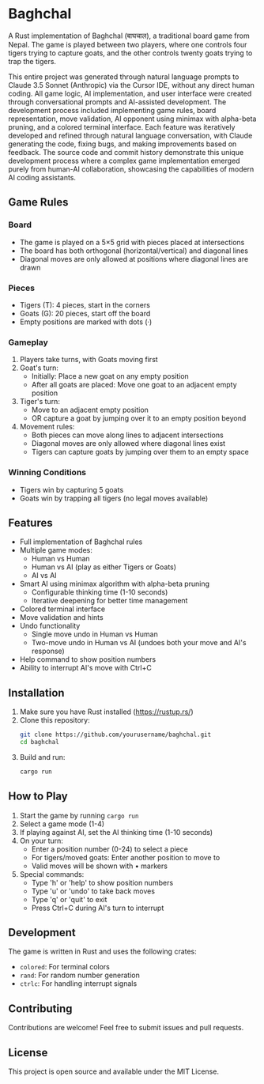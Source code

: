 # Baghchal

A Rust implementation of Baghchal (बाघचाल), a traditional board game from Nepal. The game is played between two players, where one controls four tigers trying to capture goats, and the other controls twenty goats trying to trap the tigers.

This entire project was generated through natural language prompts to Claude 3.5 Sonnet (Anthropic) via the Cursor IDE, without any direct human coding. All game logic, AI implementation, and user interface were created through conversational prompts and AI-assisted development. The development process included implementing game rules, board representation, move validation, AI opponent using minimax with alpha-beta pruning, and a colored terminal interface. Each feature was iteratively developed and refined through natural language conversation, with Claude generating the code, fixing bugs, and making improvements based on feedback. The source code and commit history demonstrate this unique development process where a complex game implementation emerged purely from human-AI collaboration, showcasing the capabilities of modern AI coding assistants.

## Game Rules

### Board
- The game is played on a 5×5 grid with pieces placed at intersections
- The board has both orthogonal (horizontal/vertical) and diagonal lines
- Diagonal moves are only allowed at positions where diagonal lines are drawn

### Pieces
- Tigers (T): 4 pieces, start in the corners
- Goats (G): 20 pieces, start off the board
- Empty positions are marked with dots (·)

### Gameplay
1. Players take turns, with Goats moving first
2. Goat's turn:
   - Initially: Place a new goat on any empty position
   - After all goats are placed: Move one goat to an adjacent empty position
3. Tiger's turn:
   - Move to an adjacent empty position
   - OR capture a goat by jumping over it to an empty position beyond
4. Movement rules:
   - Both pieces can move along lines to adjacent intersections
   - Diagonal moves are only allowed where diagonal lines exist
   - Tigers can capture goats by jumping over them to an empty space

### Winning Conditions
- Tigers win by capturing 5 goats
- Goats win by trapping all tigers (no legal moves available)

## Features

- Full implementation of Baghchal rules
- Multiple game modes:
  - Human vs Human
  - Human vs AI (play as either Tigers or Goats)
  - AI vs AI
- Smart AI using minimax algorithm with alpha-beta pruning
  - Configurable thinking time (1-10 seconds)
  - Iterative deepening for better time management
- Colored terminal interface
- Move validation and hints
- Undo functionality
  - Single move undo in Human vs Human
  - Two-move undo in Human vs AI (undoes both your move and AI's response)
- Help command to show position numbers
- Ability to interrupt AI's move with Ctrl+C

## Installation

1. Make sure you have Rust installed (https://rustup.rs/)
2. Clone this repository:
   ```bash
   git clone https://github.com/yourusername/baghchal.git
   cd baghchal
   ```
3. Build and run:
   ```bash
   cargo run
   ```

## How to Play

1. Start the game by running `cargo run`
2. Select a game mode (1-4)
3. If playing against AI, set the AI thinking time (1-10 seconds)
4. On your turn:
   - Enter a position number (0-24) to select a piece
   - For tigers/moved goats: Enter another position to move to
   - Valid moves will be shown with • markers
5. Special commands:
   - Type 'h' or 'help' to show position numbers
   - Type 'u' or 'undo' to take back moves
   - Type 'q' or 'quit' to exit
   - Press Ctrl+C during AI's turn to interrupt

## Development

The game is written in Rust and uses the following crates:
- `colored`: For terminal colors
- `rand`: For random number generation
- `ctrlc`: For handling interrupt signals

## Contributing

Contributions are welcome! Feel free to submit issues and pull requests.

## License

This project is open source and available under the MIT License.
